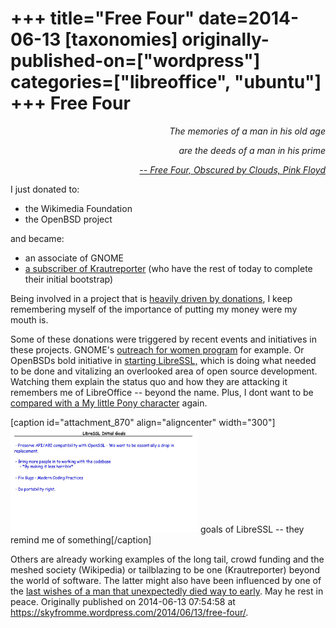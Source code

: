 +++
title="Free Four"
date=2014-06-13
[taxonomies]
originally-published-on=["wordpress"]
categories=["libreoffice", "ubuntu"]
+++
Free Four
=========

<p style="text-align:right;"><em>The memories of a man in his old age</em></p>
<p style="text-align:right;"><em>are the deeds of a man in his prime</em></p>
<p style="text-align:right;"><a href="http://www.youtube.com/watch?v=zFAsAVj7bKc"><em>-- Free Four, Obscured by Clouds, Pink Floyd</em></a></p>
<p style="text-align:left;">I just donated to:</p>

<ul>
	<li>the Wikimedia Foundation</li>
	<li>the OpenBSD project</li>
</ul>
and became:
<ul>
	<li>an associate of GNOME</li>
	<li><a href="https://krautreporter.de/das-magazin">a subscriber of Krautreporter</a> (who have the rest of today to complete their initial bootstrap)</li>
</ul>
Being involved in a project that is <a href="http://donate.libreoffice.org/">heavily driven by donations</a>, I keep remembering myself of the importance of putting my money were my mouth is.

Some of these donations were triggered by recent events and initiatives in these projects. GNOME's <a href="https://wiki.gnome.org/OutreachProgramForWomen">outreach for women program</a> for example. Or OpenBSDs bold initiative in <a href="http://www.openbsd.org/papers/bsdcan14-libressl/">starting LibreSSL,</a> which is doing what needed to be done and vitalizing an overlooked area of open source development. Watching them explain the status quo and how they are attacking it remembers me of LibreOffice -- beyond the name. Plus, I dont want to be <a href="http://www.youtube.com/watch?v=GnBbhXBDmwU">compared with a My little Pony character</a> again.

[caption id="attachment_870" align="aligncenter" width="300"]<a href="http://www.youtube.com/watch?v=GnBbhXBDmwU"><img class="wp-image-870 size-medium" src="/static/img/wp/2014/06/libressl-goals.jpg?w=300" alt="goals of LibreSSL -- they remind me of something" width="300" height="168" /></a> goals of LibreSSL -- they remind me of something[/caption]

Others are already working examples of the long tail, crowd funding and the meshed society (Wikipedia) or tailblazing to be one (Krautreporter) beyond the world of software. The latter might also have been influenced by one of the <a href="https://twitter.com/fr_schirrmacher/status/476672839253508096">last wishes of a man that unexpectedly died way to early</a>. May he rest in peace.
Originally published on 2014-06-13 07:54:58 at https://skyfromme.wordpress.com/2014/06/13/free-four/.
